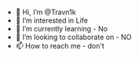 - 👋 Hi, I’m @Travn1k
- 👀 I’m interested in Life
- 🌱 I’m currently learning - No
- 💞️ I’m looking to collaborate on - NO
- 📫 How to reach me - don't

<!---
Travn1k/Travn1k is a ✨ special ✨ repository because its `README.md` (this file) appears on your GitHub profile.
You can click the Preview link to take a look at your changes.
--->
